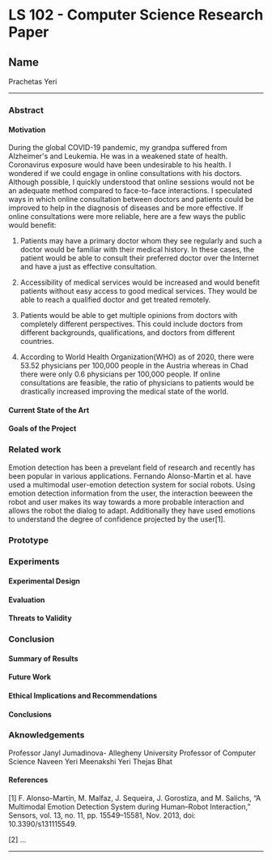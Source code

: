 # LS 102 - Computer Science Research Paper

## Name

Prachetas Yeri

---
### Abstract



#### Motivation
During the global COVID-19 pandemic, my grandpa suffered from Alzheimer's and Leukemia. He was in a weakened state of health. Coronavirus exposure would have been undesirable to his health. I wondered if we could engage in online consultations with his doctors. Although possible, I quickly understood that online sessions would not be an adequate method compared to face-to-face interactions. I speculated ways in which online consultation between doctors and patients could be improved to help in the diagnosis of diseases and be more effective. If online consultations were more reliable, here are a few ways the public would benefit:

1. Patients may have a primary doctor whom they see regularly and such a doctor would be familiar with their medical history. In these cases, the patient would be able to consult their preferred doctor over the Internet and have a just as effective consultation.

2. Accessibility of medical services would be increased and would benefit patients without easy access to good medical services. They would be able to reach a qualified doctor and get treated remotely.

3. Patients would be able to get multiple opinions from doctors with completely different perspectives. This could include doctors from different backgrounds, qualifications, and doctors from different countries.

4. According to World Health Organization(WHO) as of 2020, there were 53.52 physicians per 100,000 people in the Austria whereas in Chad there were only 0.6 physicians per 100,000 people. If online consultations are feasible, the ratio of physicians to patients would be drastically increased improving the medical state of the world.
#### Current State of the Art


#### Goals of the Project



### Related work

Emotion detection has been a prevelant field of research and recently has been popular in various applications. Fernando Alonso-Martin et al. have used a multimodal user-emotion detection system for social robots. Using emotion detection information from the user, the interaction beeween the robot and user makes its way towards a more probable interaction and allows the robot the dialog to adapt. Additionally they have used emotions to understand the degree of confidence projected by the user[1].

### Prototype

### Experiments

#### Experimental Design



#### Evaluation



#### Threats to Validity


### Conclusion


#### Summary of Results



#### Future Work



#### Ethical Implications and Recommendations



#### Conclusions



### Aknowledgements
Professor Janyl Jumadinova- Allegheny University Professor of Computer Science
Naveen Yeri
Meenakshi Yeri
Thejas Bhat

#### References
[1] F. Alonso-Martín, M. Malfaz, J. Sequeira, J. Gorostiza, and M. Salichs, “A Multimodal Emotion Detection System during Human–Robot Interaction,” Sensors, vol. 13, no. 11, pp. 15549–15581, Nov. 2013, doi: 10.3390/s131115549.

[2] ...

---
